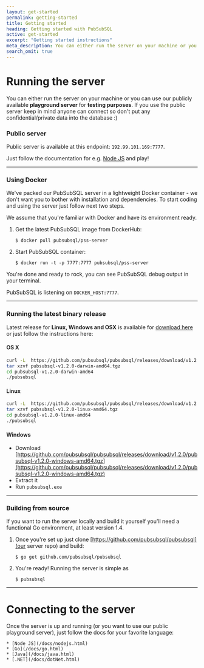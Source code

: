 ```yaml
---
layout: get-started
permalink: getting-started
title: Getting started
heading: Getting started with PubSubSQL
active: get-started
excerpt: "Getting started instructions"
meta_description: You can either run the server on your machine or you can use our publicly available playground server for testing purposes. If you use the public server keep in mind anyone can connect so don't put any confidential/private data into the database
search_omit: true
---
```


# Running the server

You can either run the server on your machine or you can use our publicly available **playground server** for **testing purposes**. If you use the public server keep in mind anyone can connect so don't put any confidential/private data into the database :)

### Public server

Public server is available at this endpoint: `192.99.101.169:7777`.

Just follow the documentation for e.g. [Node JS](/docs/nodejs.html) and play!

----

### Using Docker
We've packed our PubSubSQL server in a lightweight Docker container - we don't want you to bother 
with installation and dependencies. To start coding and using the server just follow next two steps. 

We assume that you're familiar with Docker and have its environment ready.

1. Get the latest PubSubSQL image from DockerHub:

    ```shell
    $ docker pull pubsubsql/pss-server
    ```

2. Start PubSubSQL container:

    ```shell
    $ docker run -t -p 7777:7777 pubsubsql/pss-server
    ```

You're done and ready to rock, you can see PubSubSQL debug output in your terminal.

PubSubSQL is listening on `DOCKER_HOST:7777`.


-----
### Running the latest binary release

Latest release for **Linux, Windows and OSX** is available for [download here](https://github.com/pubsubsql/pubsubsql/releases/tag/v1.2.0) or just follow the instructions here:

#### OS X
``` bash
curl -L  https://github.com/pubsubsql/pubsubsql/releases/download/v1.2.0/pubsubsql-v1.2.0-darwin-amd64.tgz -o pubsubsql-v1.2.0-darwin-amd64.tgz
tar xzvf pubsubsql-v1.2.0-darwin-amd64.tgz
cd pubsubsql-v1.2.0-darwin-amd64
./pubsubsql
```

#### Linux
``` bash
curl -L  https://github.com/pubsubsql/pubsubsql/releases/download/v1.2.0/pubsubsql-v1.2.0-linux-amd64.tgz -o pubsubsql-v1.2.0-linux-amd64.tgz
tar xzvf pubsubsql-v1.2.0-linux-amd64.tgz
cd pubsubsql-v1.2.0-linux-amd64
./pubsubsql
```

#### Windows
- Download [https://github.com/pubsubsql/pubsubsql/releases/download/v1.2.0/pubsubsql-v1.2.0-windows-amd64.tgz](https://github.com/pubsubsql/pubsubsql/releases/download/v1.2.0/pubsubsql-v1.2.0-windows-amd64.tgz)
- Extract it
- Run `pubsubsql.exe`



----
### Building from source

If you want to run the server locally and build it yourself you'll need a functional Go environment, at least version 1.4.

1. Once you're set up just clone [https://github.com/pubsubsql/pubsubsql](our server repo) and build:

    ```shell
    $ go get github.com/pubsubsql/pubsubsql
    ```

3. You're ready! Running the server is simple as

    ```shell
    $ pubsubsql
    ```

----

# Connecting to the server

Once the server is up and running (or you want to use our public playground server), just follow the docs for your favorite language:

    * [Node JS](/docs/nodejs.html)
    * [Go](/docs/go.html)
    * [Java](/docs/java.html)
    * [.NET](/docs/dotNet.html)
